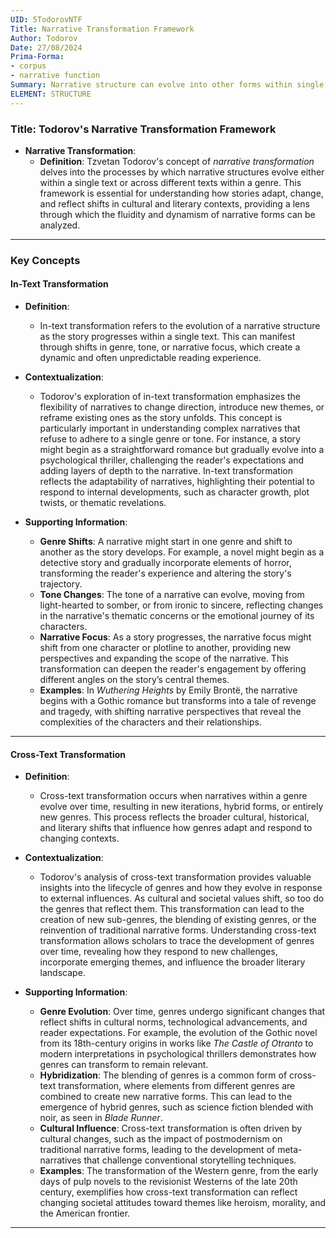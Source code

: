 ```yaml
---
UID: 5TodorovNTF
Title: Narrative Transformation Framework
Author: Todorov
Date: 27/08/2024
Prima-Forma:
- corpus
- narrative function
Summary: Narrative structure can evolve into other forms within single texts or across texts. The two methods are in-text transformations or cross-text transformations
ELEMENT: STRUCTURE  
---
```

### Title: **Todorov's Narrative Transformation Framework**

- **Narrative Transformation**:
  - **Definition**: Tzvetan Todorov's concept of *narrative transformation* delves into the processes by which narrative structures evolve either within a single text or across different texts within a genre. This framework is essential for understanding how stories adapt, change, and reflect shifts in cultural and literary contexts, providing a lens through which the fluidity and dynamism of narrative forms can be analyzed.

---

### **Key Concepts**

#### **In-Text Transformation**

- **Definition**:
  - In-text transformation refers to the evolution of a narrative structure as the story progresses within a single text. This can manifest through shifts in genre, tone, or narrative focus, which create a dynamic and often unpredictable reading experience.

- **Contextualization**:
  - Todorov's exploration of in-text transformation emphasizes the flexibility of narratives to change direction, introduce new themes, or reframe existing ones as the story unfolds. This concept is particularly important in understanding complex narratives that refuse to adhere to a single genre or tone. For instance, a story might begin as a straightforward romance but gradually evolve into a psychological thriller, challenging the reader's expectations and adding layers of depth to the narrative. In-text transformation reflects the adaptability of narratives, highlighting their potential to respond to internal developments, such as character growth, plot twists, or thematic revelations.

- **Supporting Information**:
  - **Genre Shifts**: A narrative might start in one genre and shift to another as the story develops. For example, a novel might begin as a detective story and gradually incorporate elements of horror, transforming the reader's experience and altering the story's trajectory.
  - **Tone Changes**: The tone of a narrative can evolve, moving from light-hearted to somber, or from ironic to sincere, reflecting changes in the narrative's thematic concerns or the emotional journey of its characters.
  - **Narrative Focus**: As a story progresses, the narrative focus might shift from one character or plotline to another, providing new perspectives and expanding the scope of the narrative. This transformation can deepen the reader's engagement by offering different angles on the story’s central themes.
  - **Examples**: In *Wuthering Heights* by Emily Brontë, the narrative begins with a Gothic romance but transforms into a tale of revenge and tragedy, with shifting narrative perspectives that reveal the complexities of the characters and their relationships.

---

#### **Cross-Text Transformation**

- **Definition**:
  - Cross-text transformation occurs when narratives within a genre evolve over time, resulting in new iterations, hybrid forms, or entirely new genres. This process reflects the broader cultural, historical, and literary shifts that influence how genres adapt and respond to changing contexts.

- **Contextualization**:
  - Todorov's analysis of cross-text transformation provides valuable insights into the lifecycle of genres and how they evolve in response to external influences. As cultural and societal values shift, so too do the genres that reflect them. This transformation can lead to the creation of new sub-genres, the blending of existing genres, or the reinvention of traditional narrative forms. Understanding cross-text transformation allows scholars to trace the development of genres over time, revealing how they respond to new challenges, incorporate emerging themes, and influence the broader literary landscape.

- **Supporting Information**:
  - **Genre Evolution**: Over time, genres undergo significant changes that reflect shifts in cultural norms, technological advancements, and reader expectations. For example, the evolution of the Gothic novel from its 18th-century origins in works like *The Castle of Otranto* to modern interpretations in psychological thrillers demonstrates how genres can transform to remain relevant.
  - **Hybridization**: The blending of genres is a common form of cross-text transformation, where elements from different genres are combined to create new narrative forms. This can lead to the emergence of hybrid genres, such as science fiction blended with noir, as seen in *Blade Runner*.
  - **Cultural Influence**: Cross-text transformation is often driven by cultural changes, such as the impact of postmodernism on traditional narrative forms, leading to the development of meta-narratives that challenge conventional storytelling techniques.
  - **Examples**: The transformation of the Western genre, from the early days of pulp novels to the revisionist Westerns of the late 20th century, exemplifies how cross-text transformation can reflect changing societal attitudes toward themes like heroism, morality, and the American frontier.

---